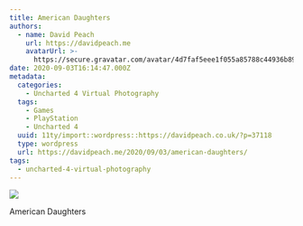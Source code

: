 ```yaml
---
title: American Daughters
authors:
  - name: David Peach
    url: https://davidpeach.me
    avatarUrl: >-
      https://secure.gravatar.com/avatar/4d7faf5eee1f055a85788c44936b8995eaab6dfb004e7854ec747ccb272e91ee?s=96&d=mm&r=g
date: 2020-09-03T16:14:47.000Z
metadata:
  categories:
    - Uncharted 4 Virtual Photography
  tags:
    - Games
    - PlayStation
    - Uncharted 4
  uuid: 11ty/import::wordpress::https://davidpeach.co.uk/?p=37118
  type: wordpress
  url: https://davidpeach.me/2020/09/03/american-daughters/
tags:
  - uncharted-4-virtual-photography
---
```

[![](/assets/Uncharted™-4_-A-Thiefs-End_202-ZffmD5VN56Jr.jpg)](/assets/Uncharted™-4_-A-Thiefs-End_202-ZffmD5VN56Jr.jpg)

American Daughters